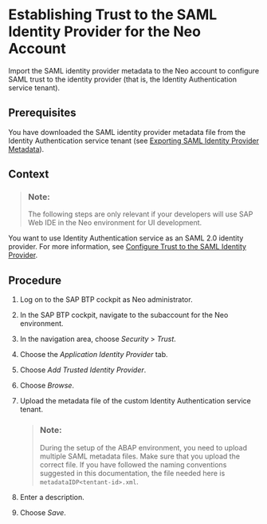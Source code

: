 <!-- loio7b24170486454bc185029fcfbbb872d2 -->

# Establishing Trust to the SAML Identity Provider for the Neo Account

Import the SAML identity provider metadata to the Neo account to configure SAML trust to the identity provider \(that is, the Identity Authentication service tenant\).



<a name="loio7b24170486454bc185029fcfbbb872d2__prereq_izy_hd4_q2b"/>

## Prerequisites

You have downloaded the SAML identity provider metadata file from the Identity Authentication service tenant \(see [Exporting SAML Identity Provider Metadata](Exporting_SAML_Identity_Provider_Metadata_5c1479e.md)\).



<a name="loio7b24170486454bc185029fcfbbb872d2__context_pxs_dzn_q2b"/>

## Context

> ### Note:  
> The following steps are only relevant if your developers will use SAP Web IDE in the Neo environment for UI development.

You want to use Identity Authentication service as an SAML 2.0 identity provider. For more information, see [Configure Trust to the SAML Identity Provider](https://help.sap.com/viewer/65de2977205c403bbc107264b8eccf4b/Cloud/en-US/dc618538d97610148155d97dcd123c24.html#loiob6cfc4bb4bff4ace90afc71b0962fcb5).



## Procedure

1.  Log on to the SAP BTP cockpit as Neo administrator.

2.  In the SAP BTP cockpit, navigate to the subaccount for the Neo environment.

3.  In the navigation area, choose *Security* \> *Trust*.

4.  Choose the *Application Identity Provider* tab.

5.  Choose *Add Trusted Identity Provider*.

6.  Choose *Browse*.

7.  Upload the metadata file of the custom Identity Authentication service tenant.

    > ### Note:  
    > During the setup of the ABAP environment, you need to upload multiple SAML metadata files. Make sure that you upload the correct file. If you have followed the naming conventions suggested in this documentation, the file needed here is `metadataIDP<tentant-id>.xml`.

8.  Enter a description.

9.  Choose *Save*.


